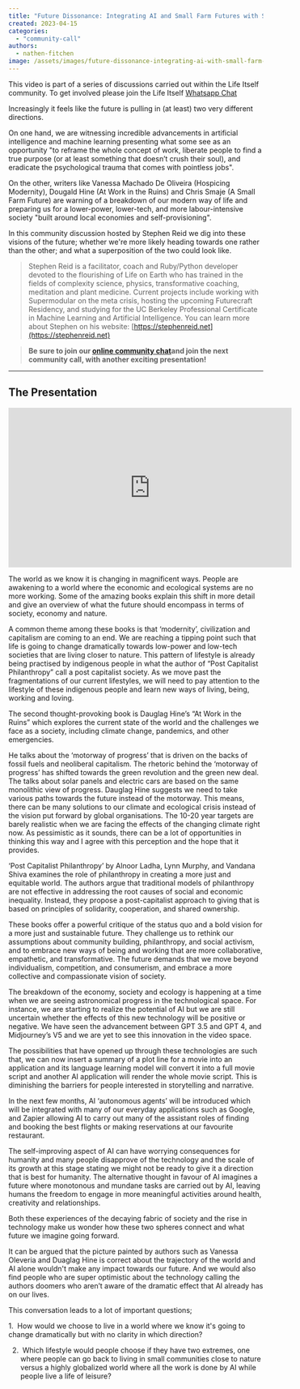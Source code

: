 ```yaml
---
title: "Future Dissonance: Integrating AI and Small Farm Futures with Stephen Reid"
created: 2023-04-15
categories: 
  - "community-call"
authors: 
  - nathen-fitchen
image: /assets/images/future-dissonance-integrating-ai-with-small-farm-futures-stephen-reid.jpg
---
```


This video is part of a series of discussions carried out within the Life Itself community. To get involved please join the Life Itself [Whatsapp Chat](https://chat.whatsapp.com/JNJCTZugNQn)

Increasingly it feels like the future is pulling in (at least) two very different directions.

On one hand, we are witnessing incredible advancements in artificial intelligence and machine learning presenting what some see as an opportunity "to reframe the whole concept of work, liberate people to find a true purpose (or at least something that doesn’t crush their soul), and eradicate the psychological trauma that comes with pointless jobs".  

On the other, writers like Vanessa Machado De Oliveira (Hospicing Modernity), Dougald Hine (At Work in the Ruins) and Chris Smaje (A Small Farm Future) are warning of a breakdown of our modern way of life and preparing us for a lower-power, lower-tech, and more labour-intensive society "built around local economies and self-provisioning".

In this community discussion hosted by Stephen Reid we dig into these visions of the future; whether we're more likely heading towards one rather than the other; and what a superposition of the two could look like.

> Stephen Reid is a facilitator, coach and Ruby/Python developer devoted to the flourishing of Life on Earth who has trained in the fields of complexity science, physics, transformative coaching, meditation and plant medicine. Current projects include working with Supermodular on the meta crisis, hosting the upcoming Futurecraft Residency, and studying for the UC Berkeley Professional Certificate in Machine Learning and Artificial Intelligence. You can learn more about Stephen on his website: [https://stephenreid.net](https://stephenreid.net)

> **Be sure to join our [online community chat](https://chat.whatsapp.com/JNJCTZugNQn1fq89xbHtfA)and join the next community call, with another exciting presentation!**

---
## The Presentation

<iframe width="560" height="315" src="https://www.youtube.com/embed/AXGCptB_xUs" title="YouTube video player" frameborder="0" allow="accelerometer; autoplay; clipboard-write; encrypted-media; gyroscope; picture-in-picture; web-share" allowfullscreen></iframe>

The world as we know it is changing in magnificent ways. People are awakening to a world where the economic and ecological systems are no more working. Some of the amazing books explain this shift in more detail and give an overview of what the future should encompass in terms of society, economy and nature. 

A common theme among these books is that ‘modernity’, civilization and capitalism are coming to an end. We are reaching a tipping point such that life is going to change dramatically towards low-power and low-tech societies that are living closer to nature. This pattern of lifestyle is already being practised by indigenous people in what the author of “Post Capitalist Philanthropy” call a post capitalist society. As we move past the fragmentations of our current lifestyles, we will need to pay attention to the lifestyle of these indigenous people and learn new ways of living, being, working and loving.

The second thought-provoking book is Dauglag Hine’s “At Work in the Ruins” which explores the current state of the world and the challenges we face as a society, including climate change, pandemics, and other emergencies. 

He talks about the ‘motorway of progress’ that is driven on the backs of fossil fuels and neoliberal capitalism. The rhetoric behind the ‘motorway of progress’ has shifted towards the green revolution and the green new deal. The talks about solar panels and electric cars are based on the same monolithic view of progress. Dauglag Hine suggests we need to take various paths towards the future instead of the motorway. This means, there can be many solutions to our climate and ecological crisis instead of the vision put forward by global organisations. The 10-20 year targets are barely realistic when we are facing the effects of the changing climate right now. As pessimistic as it sounds, there can be a lot of opportunities in thinking this way and I agree with this perception and the hope that it provides. 

‘Post Capitalist Philanthropy’ by Alnoor Ladha, Lynn Murphy, and Vandana Shiva examines the role of philanthropy in creating a more just and equitable world. The authors argue that traditional models of philanthropy are not effective in addressing the root causes of social and economic inequality. Instead, they propose a post-capitalist approach to giving that is based on principles of solidarity, cooperation, and shared ownership.
  
These books offer a powerful critique of the status quo and a bold vision for a more just and sustainable future. They challenge us to rethink our assumptions about community building, philanthropy, and social activism, and to embrace new ways of being and working that are more collaborative, empathetic, and transformative. The future demands that we move beyond individualism, competition, and consumerism, and embrace a more collective and compassionate vision of society.

The breakdown of the economy, society and ecology is happening at a time when we are seeing astronomical progress in the technological space. For instance, we are starting to realize the potential of AI but we are still uncertain whether the effects of this new technology will be positive or negative. We have seen the advancement between GPT 3.5 and GPT 4, and Midjourney’s V5 and we are yet to see this innovation in the video space. 

The possibilities that have opened up through these technologies are such that, we can now insert a summary of a plot line for a movie into an application and its language learning model will convert it into a full movie script and another AI application will render the whole movie script. This is diminishing the barriers for people interested in storytelling and narrative. 

In the next few months, AI ‘autonomous agents’ will be introduced which will be integrated with many of our everyday applications such as Google, and Zapier allowing AI to carry out many of the assistant roles of finding and booking the best flights or making reservations at our favourite restaurant. 

The self-improving aspect of AI can have worrying consequences for humanity and many people disapprove of the technology and the scale of its growth at this stage stating we might not be ready to give it a direction that is best for humanity. The alternative thought in favour of AI imagines a future where monotonous and mundane tasks are carried out by AI, leaving humans the freedom to engage in more meaningful activities around health, creativity and relationships. 

Both these experiences of the decaying fabric of society and the rise in technology make us wonder how these two spheres connect and what future we imagine going forward.

It can be argued that the picture painted by authors such as Vanessa Oleveria and Duaglag Hine is correct about the trajectory of the world and AI alone wouldn't make any impact towards our future. And we would also find people who are super optimistic about the technology calling the authors doomers who aren’t aware of the dramatic effect that AI already has on our lives. 

This conversation leads to a lot of important questions;
  
1.  How would we choose to live in a world where we know it's going to change dramatically but with no clarity in which direction? 

2.  Which lifestyle would people choose if they have two extremes, one where people can go back to living in small communities close to nature versus a highly globalized world where all the work is done by AI while people live a life of leisure?
